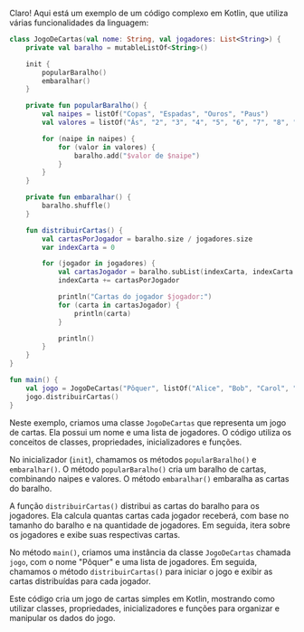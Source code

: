 Claro! Aqui está um exemplo de um código complexo em Kotlin, que utiliza várias funcionalidades da linguagem:

```kotlin
class JogoDeCartas(val nome: String, val jogadores: List<String>) {
    private val baralho = mutableListOf<String>()

    init {
        popularBaralho()
        embaralhar()
    }

    private fun popularBaralho() {
        val naipes = listOf("Copas", "Espadas", "Ouros", "Paus")
        val valores = listOf("Ás", "2", "3", "4", "5", "6", "7", "8", "9", "10", "Valete", "Dama", "Rei")

        for (naipe in naipes) {
            for (valor in valores) {
                baralho.add("$valor de $naipe")
            }
        }
    }

    private fun embaralhar() {
        baralho.shuffle()
    }

    fun distribuirCartas() {
        val cartasPorJogador = baralho.size / jogadores.size
        var indexCarta = 0

        for (jogador in jogadores) {
            val cartasJogador = baralho.subList(indexCarta, indexCarta + cartasPorJogador)
            indexCarta += cartasPorJogador

            println("Cartas do jogador $jogador:")
            for (carta in cartasJogador) {
                println(carta)
            }

            println()
        }
    }
}

fun main() {
    val jogo = JogoDeCartas("Pôquer", listOf("Alice", "Bob", "Carol", "Dave"))
    jogo.distribuirCartas()
}
```

Neste exemplo, criamos uma classe `JogoDeCartas` que representa um jogo de cartas. Ela possui um nome e uma lista de jogadores. O código utiliza os conceitos de classes, propriedades, inicializadores e funções.

No inicializador (`init`), chamamos os métodos `popularBaralho()` e `embaralhar()`. O método `popularBaralho()` cria um baralho de cartas, combinando naipes e valores. O método `embaralhar()` embaralha as cartas do baralho.

A função `distribuirCartas()` distribui as cartas do baralho para os jogadores. Ela calcula quantas cartas cada jogador receberá, com base no tamanho do baralho e na quantidade de jogadores. Em seguida, itera sobre os jogadores e exibe suas respectivas cartas.

No método `main()`, criamos uma instância da classe `JogoDeCartas` chamada `jogo`, com o nome "Pôquer" e uma lista de jogadores. Em seguida, chamamos o método `distribuirCartas()` para iniciar o jogo e exibir as cartas distribuídas para cada jogador.

Este código cria um jogo de cartas simples em Kotlin, mostrando como utilizar classes, propriedades, inicializadores e funções para organizar e manipular os dados do jogo.